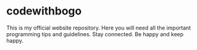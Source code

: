 # codewithbogo
This is my official website repository.
Here you will need all the important programming tips and guidelines.
Stay connected. Be happy and keep happy.

